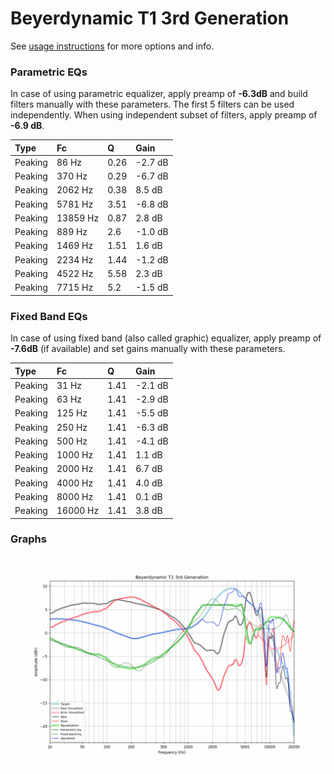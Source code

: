 # Beyerdynamic T1 3rd Generation
See [usage instructions](https://github.com/jaakkopasanen/AutoEq#usage) for more options and info.

### Parametric EQs
In case of using parametric equalizer, apply preamp of **-6.3dB** and build filters manually
with these parameters. The first 5 filters can be used independently.
When using independent subset of filters, apply preamp of **-6.9 dB**.

| Type    | Fc       |    Q | Gain    |
|:--------|:---------|:-----|:--------|
| Peaking | 86 Hz    | 0.26 | -2.7 dB |
| Peaking | 370 Hz   | 0.29 | -6.7 dB |
| Peaking | 2062 Hz  | 0.38 | 8.5 dB  |
| Peaking | 5781 Hz  | 3.51 | -6.8 dB |
| Peaking | 13859 Hz | 0.87 | 2.8 dB  |
| Peaking | 889 Hz   | 2.6  | -1.0 dB |
| Peaking | 1469 Hz  | 1.51 | 1.6 dB  |
| Peaking | 2234 Hz  | 1.44 | -1.2 dB |
| Peaking | 4522 Hz  | 5.58 | 2.3 dB  |
| Peaking | 7715 Hz  | 5.2  | -1.5 dB |

### Fixed Band EQs
In case of using fixed band (also called graphic) equalizer, apply preamp of **-7.6dB**
(if available) and set gains manually with these parameters.

| Type    | Fc       |    Q | Gain    |
|:--------|:---------|:-----|:--------|
| Peaking | 31 Hz    | 1.41 | -2.1 dB |
| Peaking | 63 Hz    | 1.41 | -2.9 dB |
| Peaking | 125 Hz   | 1.41 | -5.5 dB |
| Peaking | 250 Hz   | 1.41 | -6.3 dB |
| Peaking | 500 Hz   | 1.41 | -4.1 dB |
| Peaking | 1000 Hz  | 1.41 | 1.1 dB  |
| Peaking | 2000 Hz  | 1.41 | 6.7 dB  |
| Peaking | 4000 Hz  | 1.41 | 4.0 dB  |
| Peaking | 8000 Hz  | 1.41 | 0.1 dB  |
| Peaking | 16000 Hz | 1.41 | 3.8 dB  |

### Graphs
![](./Beyerdynamic%20T1%203rd%20Generation.png)